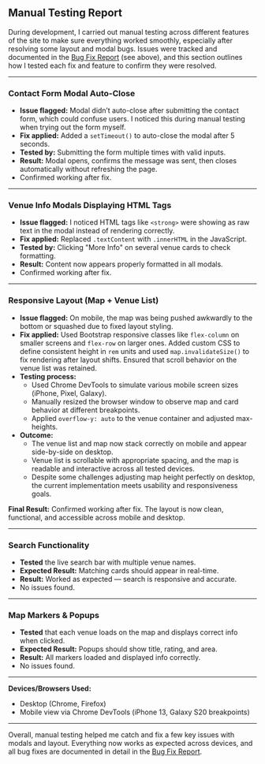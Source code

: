## Manual Testing Report

During development, I carried out manual testing across different features of the site to make sure everything worked smoothly, especially after resolving some layout and modal bugs. Issues were tracked and documented in the [Bug Fix Report](#bug-report) (see above), and this section outlines how I tested each fix and feature to confirm they were resolved.

---

### Contact Form Modal Auto-Close

- **Issue flagged:** Modal didn’t auto-close after submitting the contact form, which could confuse users. I noticed this during manual testing when trying out the form myself.
- **Fix applied:** Added a `setTimeout()` to auto-close the modal after 5 seconds.
- **Tested by:** Submitting the form multiple times with valid inputs.
- **Result:** Modal opens, confirms the message was sent, then closes automatically without refreshing the page.
- Confirmed working after fix.

---

### Venue Info Modals Displaying HTML Tags

- **Issue flagged:** I noticed HTML tags like `<strong>` were showing as raw text in the modal instead of rendering correctly.
- **Fix applied:** Replaced `.textContent` with `.innerHTML` in the JavaScript.
- **Tested by:** Clicking "More Info" on several venue cards to check formatting.
- **Result:** Content now appears properly formatted in all modals.
- Confirmed working after fix.

---

### Responsive Layout (Map + Venue List)

- **Issue flagged:** On mobile, the map was being pushed awkwardly to the bottom or squashed due to fixed layout styling.
- **Fix applied:** Used Bootstrap responsive classes like `flex-column` on smaller screens and `flex-row` on larger ones. Added custom CSS to define consistent height in `rem` units and used `map.invalidateSize()` to fix rendering after layout shifts. Ensured that scroll behavior on the venue list was retained.
- **Testing process:** 
  - Used Chrome DevTools to simulate various mobile screen sizes (iPhone, Pixel, Galaxy).
  - Manually resized the browser window to observe map and card behavior at different breakpoints.
  - Applied `overflow-y: auto` to the venue container and adjusted max-heights.
- **Outcome:** 
  - The venue list and map now stack correctly on mobile and appear side-by-side on desktop.
  - Venue list is scrollable with appropriate spacing, and the map is readable and interactive across all tested devices.
  - Despite some challenges adjusting map height perfectly on desktop, the current implementation meets usability and responsiveness goals.

**Final Result:** Confirmed working after fix. The layout is now clean, functional, and accessible across mobile and desktop.


---

### Search Functionality

- **Tested** the live search bar with multiple venue names.
- **Expected Result:** Matching cards should appear in real-time.
- **Result:** Worked as expected — search is responsive and accurate.
- No issues found.

---

### Map Markers & Popups

- **Tested** that each venue loads on the map and displays correct info when clicked.
- **Expected Result:** Popups should show title, rating, and area.
- **Result:** All markers loaded and displayed info correctly.
- No issues found.

---

**Devices/Browsers Used:**  
- Desktop (Chrome, Firefox)  
- Mobile view via Chrome DevTools (iPhone 13, Galaxy S20 breakpoints)  

---

Overall, manual testing helped me catch and fix a few key issues with modals and layout. Everything now works as expected across devices, and all bug fixes are documented in detail in the [Bug Fix Report](bug-report.md).
